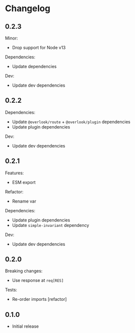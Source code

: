 # Changelog

## 0.2.3

Minor:

* Drop support for Node v13

Dependencies:

* Update dependencies

Dev:

* Update dev dependencies

## 0.2.2

Dependencies:

* Update `@overlook/route` + `@overlook/plugin` dependencies
* Update plugin dependencies

Dev:

* Update dev dependencies

## 0.2.1

Features:

* ESM export

Refactor:

* Rename var

Dependencies:

* Update plugin dependencies
* Update `simple-invariant` dependency

Dev:

* Update dev dependencies

## 0.2.0

Breaking changes:

* Use response at `req[RES]`

Tests:

* Re-order imports [refactor]

## 0.1.0

* Initial release
